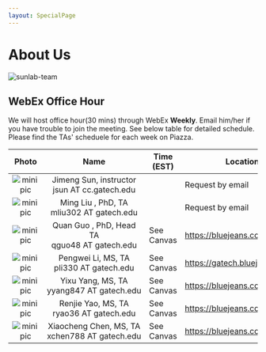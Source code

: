 ```yaml
---
layout: SpecialPage
---
```

# About Us

<!--[sunlab-team](images/avatar/aboutus.jpg "Sunlab team")-->

![sunlab-team](images/avatar/aboutus.jpg "Sunlab team")

## WebEx Office Hour

We will host office hour(30 mins) through WebEx **Weekly**. Email him/her if you have trouble to join the meeting. See below table for detailed schedule. Please find the TAs' scheduele for each week on Piazza.

| Photo| Name|Time (EST)             | Location or Web Link |
| :-------------: | :-------------: | ---------------- | --------------------------------------------------------------------------------------|
|![minipic](images/avatar/Jimeng.png)   |  Jimeng Sun, instructor jsun<span style="display:none">hello</span>&nbsp;AT<span style="display:none">world</span>&nbsp;cc.gatech.edu     |      |       Request by email         |
|![minipic](images/avatar/MingLiu.jpg) | Ming Liu , PhD, TA mliu302<span style="display:none">hello</span>&nbsp;AT<span style="display:none">world</span>&nbsp;gatech.edu          |     |Request by email|
![minipic](images/avatar/quanguo.jpg) | Quan Guo , PhD,  Head TA qguo48<span style="display:none">hello</span>&nbsp;AT<span style="display:none">world</span>&nbsp;gatech.edu| See Canvas |<https://bluejeans.com/2787904593>
|![minipic](images/avatar/Pengwei.jpeg) | Pengwei Li, MS, TA pli330<span style="display:none">hello</span>&nbsp;AT<span style="display:none">world</span>&nbsp;gatech.edu| See Canvas | https://gatech.bluejeans.com/1663230390
|![minipic](images/avatar/Yixu.jpg) | Yixu Yang, MS, TA yyang847<span style="display:none">hello</span>&nbsp;AT<span style="display:none">world</span>&nbsp;gatech.edu| See Canvas | https://bluejeans.com/3356598906/
|![minipic](images/avatar/Renjie.jpg) | Renjie Yao, MS, TA ryao36<span style="display:none">hello</span>&nbsp;AT<span style="display:none">world</span>&nbsp;gatech.edu| See Canvas | https://bluejeans.com/3695305874
|![minipic](images/avatar/xiaocheng.jpg) | Xiaocheng Chen, MS, TA xchen788<span style="display:none">hello</span>&nbsp;AT<span style="display:none">world</span>&nbsp;gatech.edu| See Canvas | https://bluejeans.com/7801916259
